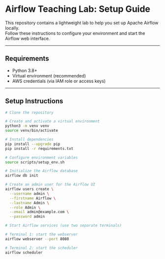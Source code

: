 # Airflow Teaching Lab: Setup Guide

This repository contains a lightweight lab to help you set up Apache Airflow locally.  
Follow these instructions to configure your environment and start the Airflow web interface.

---

## Requirements
- Python 3.8+  
- Virtual environment (recommended)  
- AWS credentials (via IAM role or access keys)

---

## Setup Instructions

```bash
# Clone the repository

# Create and activate a virtual environment
python3 -m venv venv
source venv/bin/activate

# Install dependencies
pip install --upgrade pip
pip install -r requirements.txt

# Configure environment variables
source scripts/setup_env.sh

# Initialize the Airflow database
airflow db init

# Create an admin user for the Airflow UI
airflow users create \
  --username admin \
  --firstname Airflow \
  --lastname Admin \
  --role Admin \
  --email admin@example.com \
  --password admin

# Start Airflow services (use two separate terminals)

# Terminal 1: start the webserver
airflow webserver --port 8080

# Terminal 2: start the scheduler
airflow scheduler
